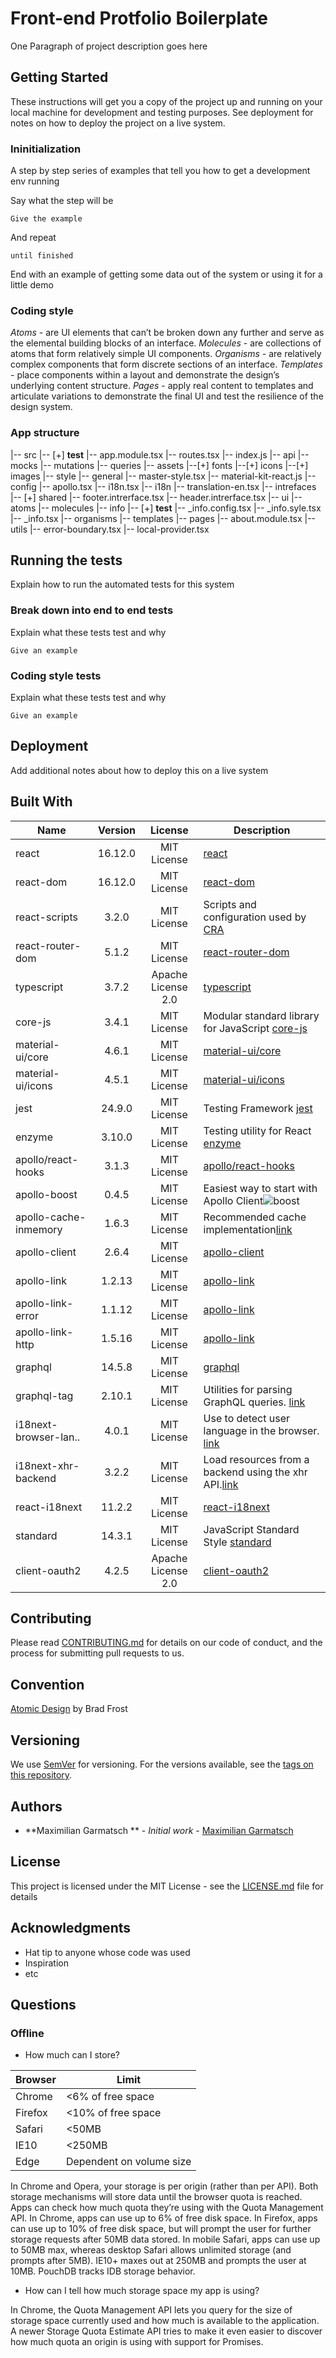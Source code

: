 # Front-end Protfolio Boilerplate

One Paragraph of project description goes here

## Getting Started

These instructions will get you a copy of the project up and running on your local machine for development and testing purposes. See deployment for notes on how to deploy the project on a live system.

### Ininitialization

A step by step series of examples that tell you how to get a development env running

Say what the step will be

```text
Give the example
```

And repeat

```text
until finished
```

End with an example of getting some data out of the system or using it for a little demo

### Coding style

*Atoms* - are UI elements that can’t be broken down any further and serve as the elemental building blocks of an interface.
*Molecules* - are collections of atoms that form relatively simple UI components.
*Organisms* - are relatively complex components that form discrete sections of an interface.
*Templates* - place components within a layout and demonstrate the design’s underlying content structure.
*Pages* - apply real content to templates and articulate variations to demonstrate the final UI and test the resilience of the design system.

### App structure

|-- src
     |-- [+] __test__
          |-- app.module.tsx
          |-- routes.tsx
          |-- index.js
     |-- api
          |-- mocks
          |-- mutations
          |-- queries
     |-- assets
          |--[+] fonts
          |--[+] icons
          |--[+] images
          |-- style
               |-- general
                    |-- master-style.tsx
               |-- material-kit-react.js
     |-- config
          |-- apollo.tsx
          |-- i18n.tsx
     |-- i18n
          |-- translation-en.tsx
     |-- intrefaces
          |-- [+] shared
          |-- footer.intrerface.tsx
          |-- header.intrerface.tsx
     |-- ui
          |-- atoms
          |-- molecules
               |-- info
                    |-- [+] __test__
                    |-- _info.config.tsx
                    |-- _info.syle.tsx
                    |-- _info.tsx
          |-- organisms
          |-- templates
          |-- pages
               |-- about.module.tsx
     |-- utils
          |-- error-boundary.tsx
          |-- local-provider.tsx

## Running the tests

Explain how to run the automated tests for this system

### Break down into end to end tests

Explain what these tests test and why

```text
Give an example
```

### Coding style tests

Explain what these tests test and why

```text
Give an example
```

## Deployment

Add additional notes about how to deploy this on a live system

## Built With

|   Name               | Version |       License      |    Description                                                                                                    |
|----------------------|:-------:|:------------------:|-------------------------------------------------------------------------------------------------------------------|
| react                | 16.12.0 |     MIT License    | [react](https://reactjs.org/docs/getting-started.html)                                                            |
| react-dom            | 16.12.0 |     MIT License    | [react-dom](https://reactjs.org/docs/react-dom.html)                                                              |
| react-scripts        |   3.2.0 |     MIT License    | Scripts and configuration used by [CRA](https://create-react-app.dev/docs/getting-started/)                       |
| react-router-dom     |   5.1.2 |     MIT License    | [react-router-dom](https://reacttraining.com/react-router/web/guides/quick-start)                                 |
| typescript           |   3.7.2 | Apache License 2.0 | [typescript](https://www.typescriptlang.org/)                                                                     |
| core-js              |   3.4.1 |     MIT License    | Modular standard library for JavaScript [core-js](https://github.com/zloirock/core-js)                            |
| material-ui/core     |   4.6.1 |     MIT License    | [material-ui/core](https://material-ui.com/getting-started/installation/)                                         |
| material-ui/icons    |   4.5.1 |     MIT License    | [material-ui/icons](https://material-ui.com/components/material-icons/)                                           |
| jest                 |  24.9.0 |     MIT License    | Testing Framework [jest](https://jestjs.io/docs/en/getting-started.html)                                          |
| enzyme               |  3.10.0 |     MIT License    | Testing utility for React [enzyme](https://airbnb.io/enzyme/docs/api/)                                            |
| apollo/react-hooks   |   3.1.3 |     MIT License    | [apollo/react-hooks](https://www.apollographql.com/docs/react/api/react-hooks/)                                   |
| apollo-boost         |   0.4.5 |     MIT License    | Easiest way to start with Apollo Client![boost](https://www.npmjs.com/package/apollo-boost)                       |
| apollo-cache-inmemory|   1.6.3 |     MIT License    | Recommended cache implementation[link](https://www.npmjs.com/package/apollo-cache-inmemory)                       |
| apollo-client        |   2.6.4 |     MIT License    | [apollo-client](https://www.apollographql.com/docs/react/)                                                        |
| apollo-link          |  1.2.13 |     MIT License    | [apollo-link](https://www.apollographql.com/docs/link/)                                                           |
| apollo-link-error    |  1.1.12 |     MIT License    | [apollo-link](https://www.apollographql.com/docs/link/)                                                           |
| apollo-link-http     |  1.5.16 |     MIT License    | [apollo-link](https://www.apollographql.com/docs/link/)                                                           |
| graphql              |  14.5.8 |     MIT License    | [graphql](https://graphql.org/code/#javascript)                                                                   |
| graphql-tag          |  2.10.1 |     MIT License    | Utilities for parsing GraphQL queries. [link](https://www.npmjs.com/package/graphql-tag)                          |
| i18next-browser-lan..|   4.0.1 |     MIT License    | Use to detect user language in the browser. [link](https://www.npmjs.com/package/i18next-browser-languagedetector)|
| i18next-xhr-backend  |   3.2.2 |     MIT License    | Load resources from a backend using the xhr API.[link](https://www.npmjs.com/package/i18next-xhr-backend)         |
| react-i18next        |  11.2.2 |     MIT License    | [react-i18next](https://react.i18next.com/)                                                                       |
| standard             |  14.3.1 |     MIT License    | JavaScript Standard Style [standard](https://standardjs.com)                                                      |
| client-oauth2        |   4.2.5 | Apache License 2.0 | [client-oauth2](https://github.com/mulesoft/js-client-oauth2)                                                     |

## Contributing

Please read [CONTRIBUTING.md]("link") for details on our code of conduct, and the process for submitting pull requests to us.

## Convention

[Atomic Design](http://atomicdesign.bradfrost.com/) by Brad Frost

## Versioning

We use [SemVer](http://semver.org/) for versioning. For the versions available, see the [tags on this repository](https://github.com/your/project/tags).

## Authors

* **Maximilian Garmatsch
** - *Initial work* - [Maximilian Garmatsch](https://github.com/MaximilianGarmatsch)

## License

This project is licensed under the MIT License - see the [LICENSE.md](LICENSE.md) file for details

## Acknowledgments

* Hat tip to anyone whose code was used
* Inspiration
* etc

## Questions

### Offline

* How much can I store?

| Browser |           Limit          |
|---------|--------------------------|
| Chrome  | <6% of free space        |
| Firefox | <10% of free space       |
| Safari  | <50MB                    |
| IE10    | <250MB                   |
| Edge    | Dependent on volume size |

In Chrome and Opera, your storage is per origin (rather than per API). Both storage mechanisms will store data until the browser quota is reached. Apps can check how much quota they’re using with the Quota Management API. In Chrome, apps can use up to 6% of free disk space. In Firefox, apps can use up to 10% of free disk space, but will prompt the user for further storage requests after 50MB data stored. In mobile Safari, apps can use up to 50MB max, whereas desktop Safari allows unlimited storage (and prompts after 5MB). IE10+ maxes out at 250MB and prompts the user at 10MB. PouchDB tracks IDB storage behavior.

* How can I tell how much storage space my app is using?

In Chrome, the Quota Management API lets you query for the size of storage space currently used and how much is available to the application. A newer Storage Quota Estimate API tries to make it even easier to discover how much quota an origin is using with support for Promises.
